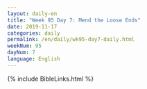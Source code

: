 ```yaml
---
layout: daily-en
title: "Week 95 Day 7: Mend the Loose Ends"
date: 2019-11-17 
categories: daily
permalink: /en/daily/wk95-day7-daily.html
weekNum: 95
dayNum: 7
language: English
---
```

{% include BibleLinks.html %} 
